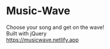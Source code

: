 # Music-Wave
Choose your song and get on the wave! <br/>
Built with jQuery <br/>
https://musicwave.netlify.app
